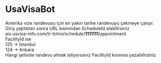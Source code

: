 # UsaVisaBot

Amerika vize randevusu için en yakın tarihe randevuyu çekmeye çalışır.  
Giriş yaptıktan sonra URL kısmından ScheduleId alabilirsiniz  
ais.usvisa-info.com/tr-tr/niv/schedule/**1111111**/appointment  
FacilityId ise  
125 -> İstanbul  
124 -> Ankara  
Hangi şehirde randevu almak istiyorsanız FacilityId kısmına yazabilirsiniz
